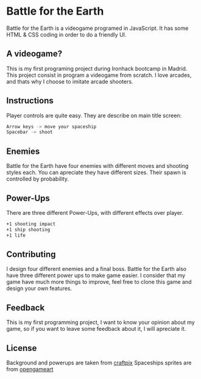 # Battle for the Earth

Battle for the Earth is a videogame programed in JavaScript. It has some HTML & CSS coding in order to do a friendly UI. 

## A videogame?

This is my first programing project during Ironhack bootcamp in Madrid. This project consist in program a videogame from scratch. I love arcades, and thats why I choose to imitate arcade shooters.


## Instructions
Player controls are quite easy. They are describe on main title screen:
```bash
Arrow keys -> move your spaceship
Spacebar -> shoot
```

## Enemies
Battle for the Earth have four enemies with different moves and shooting styles each. You can apreciate they have different sizes. 
Their spawn is controlled by probability.

## Power-Ups
There are three different Power-Ups, with different effects over player.
```bash
+1 shooting impact
+1 ship shooting
+1 life
```

## Contributing
I design four different enemies and a final boss. Battle for the Earth also have three different power ups to make game easier. I consider that my game have much more things to improve, feel free to clone this game and design your own features.

## Feedback
This is my first programming project, I want to know your opinion about my game, so if you want to leave some feedback about it, I will apreciate it.

## License
Background and powerups are taken from [craftpix](https://craftpix.net)
Spaceships sprites are from [opengameart](http://opengameart.org)
